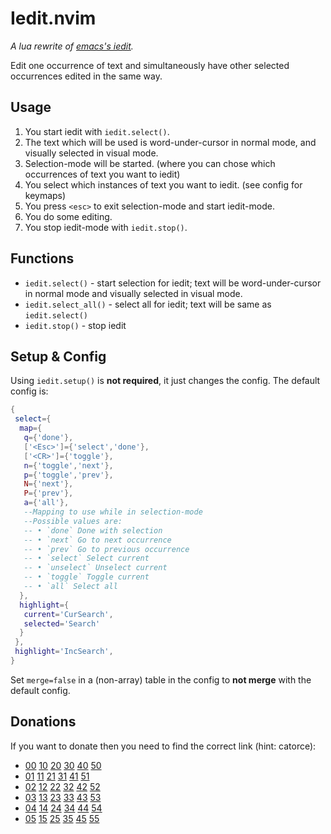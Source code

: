 # Iedit.nvim
*A lua rewrite of [emacs's iedit](https://github.com/victorhge/iedit).*

Edit one occurrence of text and simultaneously have other selected occurrences edited in the same way.

## Usage
1. You start iedit with `iedit.select()`.
2. The text which will be used is word-under-cursor in normal mode, and visually selected in visual mode.
3. Selection-mode will be started. (where you can chose which occurrences of text you want to iedit)
4. You select which instances of text you want to iedit. (see config for keymaps)
5. You press `<esc>` to exit selection-mode and start iedit-mode.
6. You do some editing.
7. You stop iedit-mode with `iedit.stop()`.

## Functions
+ `iedit.select()` - start selection for iedit; text will be word-under-cursor in normal mode and visually selected in visual mode.
+ `iedit.select_all()` - select all for iedit; text will be same as `iedit.select()`
+ `iedit.stop()` - stop iedit

## Setup & Config
Using `iedit.setup()` is **not required**, it just changes the config.
The default config is:
```lua
{
 select={
  map={
   q={'done'},
   ['<Esc>']={'select','done'},
   ['<CR>']={'toggle'},
   n={'toggle','next'},
   p={'toggle','prev'},
   N={'next'},
   P={'prev'},
   a={'all'},
   --Mapping to use while in selection-mode
   --Possible values are:
   -- • `done` Done with selection
   -- • `next` Go to next occurrence
   -- • `prev` Go to previous occurrence
   -- • `select` Select current
   -- • `unselect` Unselect current
   -- • `toggle` Toggle current
   -- • `all` Select all
  },
  highlight={
   current='CurSearch',
   selected='Search'
  }
 },
 highlight='IncSearch',
}
```
Set `merge=false` in a (non-array) table in the config to **not merge** with the default config.

## Donations
If you want to donate then you need to find the correct link (hint: catorce):
+ [00]() [10]() [20]() [30]() [40]() [50]()
+ [01]() [11]() [21]() [31]() [41]() [51]()
+ [02]() [12]() [22]() [32]() [42]() [52]()
+ [03]() [13]() [23]() [33]() [43]() [53]()
+ [04]() [14](https://www.buymeacoffee.com/altermo) [24]() [34]() [44]() [54]()
+ [05]() [15]() [25]() [35]() [45]() [55]()
